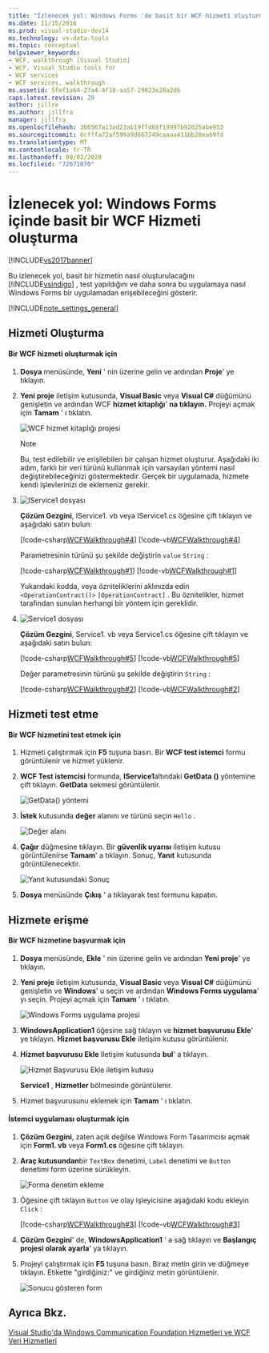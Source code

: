```yaml
---
title: "İzlenecek yol: Windows Forms 'de basit bir WCF hizmeti oluşturma | Microsoft Docs"
ms.date: 11/15/2016
ms.prod: visual-studio-dev14
ms.technology: vs-data-tools
ms.topic: conceptual
helpviewer_keywords:
- WCF, walkthrough [Visual Studio]
- WCF, Visual Studio tools for
- WCF services
- WCF services, walkthrough
ms.assetid: 5fef1a64-27a4-4f10-aa57-29023e28a2d6
caps.latest.revision: 29
author: jillre
ms.author: jillfra
manager: jillfra
ms.openlocfilehash: 366567a13ad23ab19ffd88f19997b92025abe952
ms.sourcegitcommit: 6cfffa72af599a9d667249caaaa411bb28ea69fd
ms.translationtype: MT
ms.contentlocale: tr-TR
ms.lasthandoff: 09/02/2020
ms.locfileid: "72671070"
---
```

# <a name="walkthrough-creating-a-simple-wcf-service-in-windows-forms"></a>İzlenecek yol: Windows Forms içinde basit bir WCF Hizmeti oluşturma
[!INCLUDE[vs2017banner](../includes/vs2017banner.md)]

Bu izlenecek yol, basit bir hizmetin nasıl oluşturulacağını [!INCLUDE[vsindigo](../includes/vsindigo-md.md)] , test yapıldığını ve daha sonra bu uygulamaya nasıl Windows Forms bir uygulamadan erişebileceğini gösterir.

 [!INCLUDE[note_settings_general](../includes/note-settings-general-md.md)]

## <a name="creating-the-service"></a>Hizmeti Oluşturma

#### <a name="to-create-a-wcf-service"></a>Bir WCF hizmeti oluşturmak için

1. **Dosya** menüsünde, **Yeni** ' nin üzerine gelin ve ardından **Proje**' ye tıklayın.

2. **Yeni proje** iletişim kutusunda, **Visual Basic** veya **Visual C#** düğümünü genişletin ve ardından WCF **hizmet kitaplığı**' **na tıklayın.** Projeyi açmak için **Tamam** ' ı tıklatın.

     ![WCF hizmet kitaplığı projesi](../data-tools/media/wcf1.PNG "wcf1")

    > [!NOTE]
    > Bu, test edilebilir ve erişilebilen bir çalışan hizmet oluşturur. Aşağıdaki iki adım, farklı bir veri türünü kullanmak için varsayılan yöntemi nasıl değiştirebileceğinizi göstermektedir. Gerçek bir uygulamada, hizmete kendi işlevlerinizi de eklemeniz gerekir.

3. ![IService1 dosyası](../data-tools/media/wcf2.png "wcf2")

     **Çözüm Gezgini**, IService1. vb veya IService1.cs öğesine çift tıklayın ve aşağıdaki satırı bulun:

     [!code-csharp[WCFWalkthrough#4](../snippets/csharp/VS_Snippets_VBCSharp/wcfwalkthrough/cs/iservice1_2.cs#4)]
     [!code-vb[WCFWalkthrough#4](../snippets/visualbasic/VS_Snippets_VBCSharp/wcfwalkthrough/vb/iservice1_2.vb#4)]

     Parametresinin türünü şu şekilde değiştirin `value` `String` :

     [!code-csharp[WCFWalkthrough#1](../snippets/csharp/VS_Snippets_VBCSharp/wcfwalkthrough/cs/iservice1.cs#1)]
     [!code-vb[WCFWalkthrough#1](../snippets/visualbasic/VS_Snippets_VBCSharp/wcfwalkthrough/vb/iservice1.vb#1)]

     Yukarıdaki kodda, veya özniteliklerini aklınızda edin `<OperationContract()>` `[OperationContract]` . Bu öznitelikler, hizmet tarafından sunulan herhangi bir yöntem için gereklidir.

4. ![Service1 dosyası](../data-tools/media/wcf3.png "wcf3")

     **Çözüm Gezgini**, Service1. vb veya Service1.cs öğesine çift tıklayın ve aşağıdaki satırı bulun:

     [!code-csharp[WCFWalkthrough#5](../snippets/csharp/VS_Snippets_VBCSharp/wcfwalkthrough/cs/service1_2.cs#5)]
     [!code-vb[WCFWalkthrough#5](../snippets/visualbasic/VS_Snippets_VBCSharp/wcfwalkthrough/vb/service1_2.vb#5)]

     Değer parametresinin türünü şu şekilde değiştirin `String` :

     [!code-csharp[WCFWalkthrough#2](../snippets/csharp/VS_Snippets_VBCSharp/wcfwalkthrough/cs/service1.cs#2)]
     [!code-vb[WCFWalkthrough#2](../snippets/visualbasic/VS_Snippets_VBCSharp/wcfwalkthrough/vb/service1.vb#2)]

## <a name="testing-the-service"></a>Hizmeti test etme

#### <a name="to-test-a-wcf-service"></a>Bir WCF hizmetini test etmek için

1. Hizmeti çalıştırmak için **F5** tuşuna basın. Bir **WCF test istemci** formu görüntülenir ve hizmet yüklenir.

2. **WCF Test istemcisi** formunda, **IService1**altındaki **GetData ()** yöntemine çift tıklayın. **GetData** sekmesi görüntülenir.

     ![GetData&#40;&#41; yöntemi](../data-tools/media/wcf4.png "wcf4")

3. **İstek** kutusunda **değer** alanını ve türünü seçin `Hello` .

     ![Değer alanı](../data-tools/media/wcf5.png "wcf5")

4. **Çağır** düğmesine tıklayın. Bir **güvenlik uyarısı** iletişim kutusu görüntülenirse **Tamam**' a tıklayın. Sonuç, **Yanıt** kutusunda görüntülenecektir.

     ![Yanıt kutusundaki Sonuç](../data-tools/media/wcf6.png "wcf6")

5. **Dosya** menüsünde **Çıkış** ' a tıklayarak test formunu kapatın.

## <a name="accessing-the-service"></a>Hizmete erişme

#### <a name="to-reference-a-wcf-service"></a>Bir WCF hizmetine başvurmak için

1. **Dosya** menüsünde, **Ekle** ' nin üzerine gelin ve ardından **Yeni proje**' ye tıklayın.

2. **Yeni proje** iletişim kutusunda, **Visual Basic** veya **Visual C#** düğümünü genişletin ve **Windows**' u seçin ve ardından **Windows Forms uygulama**' yı seçin. Projeyi açmak için **Tamam** ' ı tıklatın.

     ![Windows Forms uygulama projesi](../data-tools/media/wcf7.png "wcf7")

3. **WindowsApplication1** öğesine sağ tıklayın ve **hizmet başvurusu Ekle**' ye tıklayın. **Hizmet başvurusu Ekle** iletişim kutusu görüntülenir.

4. **Hizmet başvurusu Ekle** Iletişim kutusunda **bul**' a tıklayın.

     ![Hizmet Başvurusu Ekle iletişim kutusu](../data-tools/media/wcf8.png "wcf8")

     **Service1** , **Hizmetler** bölmesinde görüntülenir.

5. Hizmet başvurusunu eklemek için **Tamam** ' ı tıklatın.

#### <a name="to-build-a-client-application"></a>İstemci uygulaması oluşturmak için

1. **Çözüm Gezgini**, zaten açık değilse Windows Form Tasarımcısı açmak için **Form1. vb** veya **Form1.cs** öğesine çift tıklayın.

2. **Araç kutusundan**bir `TextBox` denetimi, `Label` denetimi ve `Button` denetimi form üzerine sürükleyin.

     ![Forma denetim ekleme](../data-tools/media/wcf9.png "wcf9")

3. Öğesine çift tıklayın `Button` ve olay işleyicisine aşağıdaki kodu ekleyin `Click` :

     [!code-csharp[WCFWalkthrough#3](../snippets/csharp/VS_Snippets_VBCSharp/wcfwalkthrough/cs/form1.cs#3)]
     [!code-vb[WCFWalkthrough#3](../snippets/visualbasic/VS_Snippets_VBCSharp/wcfwalkthrough/vb/form1.vb#3)]

4. **Çözüm Gezgini**' de, **WindowsApplication1** ' a sağ tıklayın ve **Başlangıç projesi olarak ayarla**' ya tıklayın.

5. Projeyi çalıştırmak için **F5** tuşuna basın. Biraz metin girin ve düğmeye tıklayın. Etikette "girdiğiniz:" ve girdiğiniz metin görüntülenir.

     ![Sonucu gösteren form](../data-tools/media/wcf10.png "wcf10")

## <a name="see-also"></a>Ayrıca Bkz.
 [Visual Studio'da Windows Communication Foundation Hizmetleri ve WCF Veri Hizmetleri](../data-tools/windows-communication-foundation-services-and-wcf-data-services-in-visual-studio.md)
